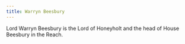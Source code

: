 ```yaml
---
title: Warryn Beesbury
---
```


Lord Warryn Beesbury is the Lord of Honeyholt and the head of House Beesbury in the Reach.


